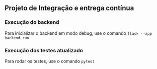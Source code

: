 ## Projeto de Integração e entrega contínua
### Execução do backend
Para inicializar o backend em modo debug, use o comando ```flask --app backend run```

### Execução dos testes atualizado
Para rodar os testes, use o comando ```pytest```